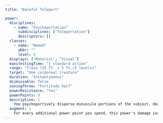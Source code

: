 ```yaml
---
title: "Baleful Teleport"

power:
  disciplines:
    - name: "Psychoportation"
      subdisciplines: ["Teleportation"]
      descriptors: []
  classes:
    - name: "Nomad"
      abbr: ""
      level: 5
  displays: ["Material", "Visual"]
  manifestingTime: "1 standard action"
  range: "Close (25 ft. + 5 ft./2 levels)"
  target: "One corporeal creature"
  duration: "Instantaneous"
  dismissable: false
  savingThrow: "Fortitude half"
  powerResistance: "Yes"
  powerPoints: 9
  description: |
    You psychoportively disperse minuscule portions of the subject, dealing 9d6 points of damage. Targets can be protected from the effects of baleful teleport by dimensional anchor.
  augment: |
    For every additional power point you spend, this power's damage increases by 1d6 points. For each extra 2d6 points of damage, this power's save DC increases by 1 and your manifester level increases by 1 for the purpose of overcoming power resistance.
---
```

